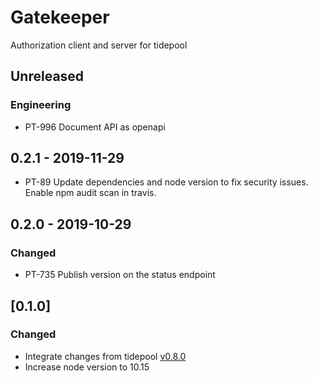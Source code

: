 # Gatekeeper
Authorization client and server for tidepool

## Unreleased

### Engineering
- PT-996 Document API as openapi

## 0.2.1 - 2019-11-29
- PT-89 Update dependencies and node version to fix security issues.
  Enable npm audit scan in travis.

## 0.2.0 - 2019-10-29
### Changed
- PT-735 Publish version on the status endpoint

## [0.1.0]
### Changed
- Integrate changes from tidepool [v0.8.0](https://github.com/tidepool-org/gatekeeper/releases/tag/v0.8.0)
- Increase node version to 10.15
